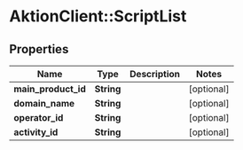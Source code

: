 # AktionClient::ScriptList

## Properties
Name | Type | Description | Notes
------------ | ------------- | ------------- | -------------
**main_product_id** | **String** |  | [optional] 
**domain_name** | **String** |  | [optional] 
**operator_id** | **String** |  | [optional] 
**activity_id** | **String** |  | [optional] 


